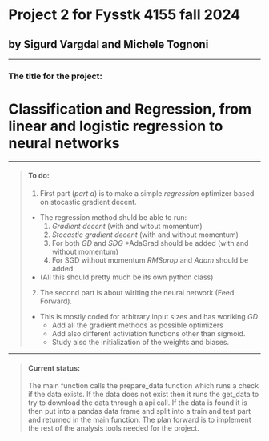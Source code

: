 # Project 2 for Fysstk 4155 fall 2024
## **by Sigurd Vargdal and Michele Tognoni**
***
### The title for the project:
# Classification and Regression, from linear and logistic regression to neural networks

***

> #### To do:
> 1. First part (*part a*) is to make a simple *regression* optimizer based on stocastic gradient decent. 
>   - The regression method shuld be able to run: 
>       1. *Gradient decent* (with and witout momentum)
>       2. *Stocastic gradient decent* (with and without momentum)
>       3. For both *GD* and *SDG* *AdaGrad should be added (with and without momentum)
>       4. For SGD without momentum *RMSprop* and *Adam* should be added. 
>   - (All this should pretty much be its own python class)
> 2. The second part is about wiriting the neural network (Feed Forward). 
>   - This is mostly coded for arbitrary input sizes and has woriking *GD*.
>       - Add all the gradient methods as possible optimizers
>       - Add also different activiation functions other than sigmoid.
>       - Study also the initialization of the weights and biases.

***

> #### Current status:
> The main function calls the prepare_data function which runs a check if the data exists. If the data does not exist then it runs the get_data to try to download the data through a api call. If the data is found it is then put into a pandas data frame and split into a train and test part and returned in the main function.
> The plan forward is to implement the rest of the analysis tools needed for the project.